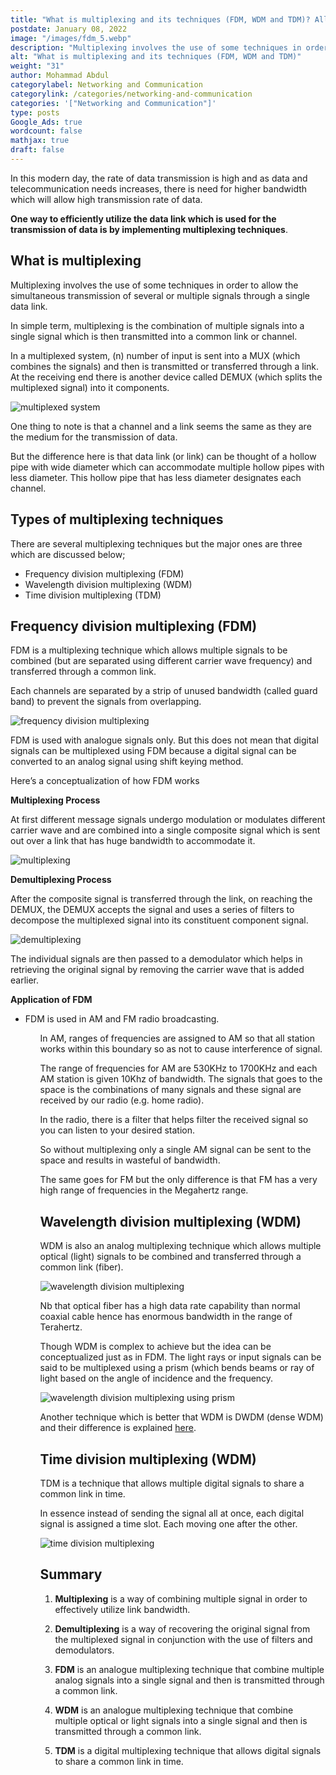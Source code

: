 ```yaml
---
title: "What is multiplexing and its techniques (FDM, WDM and TDM)? All you need to know"
postdate: January 08, 2022
image: "/images/fdm_5.webp"
description: "Multiplexing involves the use of some techniques in order to allow the simultaneous transmission of several or multiple signals through a single data link. The three types of multiplexing techniques are FDM,WDM and TDM."
alt: "What is multiplexing and its techniques (FDM, WDM and TDM)"
weight: "31"
author: Mohammad Abdul
categorylabel: Networking and Communication
categorylink: /categories/networking-and-communication
categories: '["Networking and Communication"]'
type: posts
Google_Ads: true
wordcount: false
mathjax: true
draft: false
---
```


In this modern day, the rate of data transmission is high and as data and telecommunication needs increases, there is need for higher bandwidth which will allow high transmission rate of data.

**One way to efficiently utilize the data link which is used for the transmission of data is by implementing multiplexing techniques**.

## What is multiplexing

Multiplexing involves the use of some techniques in order to allow the simultaneous transmission of several or multiple signals through a single data link.

In simple term, multiplexing is the combination of multiple signals into a single signal which is then transmitted into a common link or channel.

In a multiplexed system, (n) number of input is sent into a MUX (which combines the signals) and then is transmitted or transferred through a link. At the receiving end there is another device called DEMUX (which splits the multiplexed signal) into it components.

<img loading="lazy" src="/images/fdm_5.webp" alt="multiplexed system">

One thing to note is that a channel and a link seems the same as they are the medium for the transmission of data.

But the difference here is that data link (or link) can be thought of a hollow pipe with wide diameter which can accommodate multiple hollow pipes with less diameter. This hollow pipe that has less diameter designates each channel.

## Types of multiplexing techniques

There are several multiplexing techniques but the major ones are three which are discussed below;

<ul class="ul-in-post">
<li>Frequency division multiplexing (FDM)</li>
<li>Wavelength division multiplexing (WDM)</li>
<li>Time division multiplexing (TDM)</li>
</ul>

## Frequency division multiplexing (FDM)

FDM is a multiplexing technique which allows multiple signals to be combined (but are separated using different carrier wave frequency) and transferred through a common link.

Each channels are separated by a strip of unused bandwidth (called guard band) to prevent the signals from overlapping.

<img loading="lazy" src="/images/fdm_2.webp" alt="frequency division multiplexing">

FDM is used with analogue signals only. But this does not mean that digital signals can be multiplexed using FDM because a digital signal can be converted to an analog signal using shift keying method.

Here’s a conceptualization of how FDM works

**Multiplexing Process**
<br>

At first different message signals undergo modulation or modulates different carrier wave and are combined into a single composite signal which is sent out over a link that has huge bandwidth to accommodate it.

<img loading="lazy" src="/images/fdm_3.webp" alt="multiplexing">

**Demultiplexing Process**
<br>

After the composite signal is transferred through the link, on reaching the DEMUX, the DEMUX accepts the signal and uses a series of filters to decompose the multiplexed signal into its constituent component signal.

<img loading="lazy" src="/images/fdm_7.webp" alt="demultiplexing">

The individual signals are then passed to a demodulator which helps in retrieving the original signal by removing the carrier wave that is added earlier.

**Application of FDM**
<br>

<ul class="ul-in-post">
<li>FDM is used in AM and FM radio broadcasting.</li>
<ul>

In AM, ranges of frequencies are assigned to AM so that all station works within this boundary so as not to cause interference of signal.

The range of frequencies for AM are 530KHz to 1700KHz and each AM station is given 10Khz of bandwidth. The signals that goes to the space is the combinations of many signals and these signal are received by our radio (e.g. home radio).

In the radio, there is a filter that helps filter the received signal so you can listen to your desired station.

So without multiplexing only a single AM signal can be sent to the space and results in wasteful of bandwidth.

The same goes for FM but the only difference is that FM has a very high range of frequencies in the Megahertz range.

## Wavelength division multiplexing (WDM)

WDM is also an analog multiplexing technique which allows multiple optical (light) signals to be combined and transferred through a common link (fiber).

<img loading="lazy" src="/images/fdm_6.webp" alt="wavelength division multiplexing">

Nb that optical fiber has a high data rate capability than normal coaxial cable hence has enormous bandwidth in the range of Terahertz.

Though WDM is complex to achieve but the idea can be conceptualized just as in FDM. The light rays or input signals can be said to be multiplexed using a prism (which bends beams or ray of light based on the angle of incidence and the frequency.

<img loading="lazy" src="/images/fdm_4.webp" alt="wavelength division multiplexing using prism">

Another technique which is better that WDM is DWDM (dense WDM) and their difference is explained <a href="/networking/difference-between-wdm-and-dwdm-multiplexing-technique/" class="links-to-article">here</a>.

## Time division multiplexing (WDM)

TDM is a technique that allows multiple digital signals to share a common link in time.

In essence instead of sending the signal all at once, each digital signal is assigned a time slot. Each moving one after the other.

<img loading="lazy" src="/images/fdm_1.webp" alt="time division multiplexing">

## Summary

1. **Multiplexing** is a way of combining multiple signal in order to effectively utilize link bandwidth.</li>

2. **Demultiplexing** is a way of recovering the original signal from the multiplexed signal in conjunction with the use of filters and demodulators.</li>

3. **FDM** is an analogue multiplexing technique that combine multiple analog signals into a single signal and then is transmitted through a common link.</li>

4. **WDM** is an analogue multiplexing technique that combine multiple optical or light signals into a single signal and then is transmitted through a common link.</li>

5. **TDM** is a digital multiplexing technique that allows digital signals to share a common link in time.</li>


<br>

